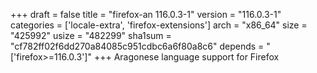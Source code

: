 +++
draft = false
title = "firefox-an 116.0.3-1"
version = "116.0.3-1"
categories = ['locale-extra', 'firefox-extensions']
arch = "x86_64"
size = "425992"
usize = "482299"
sha1sum = "cf782ff02f6dd270a84085c951cdbc6a6f80a8c6"
depends = "['firefox>=116.0.3']"
+++
Aragonese language support for Firefox